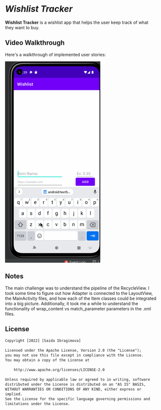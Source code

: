 # *Wishlist Tracker*

**Wishlist Tracker** is a wishlist app that helps the user keep track of what they want to buy.


## Video Walkthrough

Here's a walkthrough of implemented user stories:

<img src='walkthrough.gif' title='Video Walkthrough' width='' alt='Video Walkthrough' />

<!-- Replace this with whatever GIF tool you used! -->
<!-- Recommended tools:
[Kap](https://getkap.co/) for macOS
[ScreenToGif](https://www.screentogif.com/) for Windows
[peek](https://github.com/phw/peek) for Linux. -->

## Notes

The main challenge was to understand the pipeline of the RecycleView. I took some time to figure out how Adapter is connected to the LayoutView, the MainActivity files, and how each of the Item classes could be integrated into a big picture. Additionally, it took me a while to understand the functionality of wrap_content vs match_parameter parameters in the .xml files.

## License

    Copyright [2022] [Saida Ibragimova]

    Licensed under the Apache License, Version 2.0 (the "License");
    you may not use this file except in compliance with the License.
    You may obtain a copy of the License at

        http://www.apache.org/licenses/LICENSE-2.0

    Unless required by applicable law or agreed to in writing, software
    distributed under the License is distributed on an "AS IS" BASIS,
    WITHOUT WARRANTIES OR CONDITIONS OF ANY KIND, either express or implied.
    See the License for the specific language governing permissions and
    limitations under the License.

